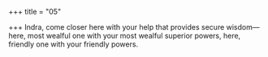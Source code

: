 +++
title = "05"

+++
Indra, come closer here with your help that provides secure wisdom— here, most wealful one with your most wealful superior powers, here,  friendly one with your friendly powers.  
